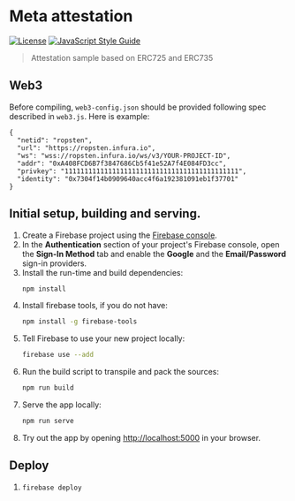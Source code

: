 # Meta attestation

[![License](https://img.shields.io/badge/license-Apache2.0-blue.svg)](https://raw.githubusercontent.com/hexoul/meta-attestation/master/LICENSE)
[![JavaScript Style Guide](https://img.shields.io/badge/code_style-standard-brightgreen.svg)](https://standardjs.com)

> Attestation sample based on ERC725 and ERC735

## Web3

Before compiling, `web3-config.json` should be provided following spec described in `web3.js`.
Here is example:
```
{
  "netid": "ropsten",
  "url": "https://ropsten.infura.io",
  "ws": "wss://ropsten.infura.io/ws/v3/YOUR-PROJECT-ID",
  "addr": "0xA408FCD6B7f3847686Cb5f41e52A7f4E084FD3cc",
  "privkey": "11111111111111111111111111111111111111111111",
  "identity": "0x7304f14b0909640acc4f6a192381091eb1f37701"
}
```

## Initial setup, building and serving.

1. Create a Firebase project using the [Firebase console](https://console.firebase.google.com).
1. In the **Authentication** section of your project's Firebase console, open the **Sign-In Method** tab and enable the **Google** and the **Email/Password** sign-in providers.
1. Install the run-time and build dependencies:
    ```bash
    npm install
    ```
1. Install firebase tools, if you do not have:
    ```bash
    npm install -g firebase-tools
    ```
1. Tell Firebase to use your new project locally:
    ```bash
    firebase use --add
    ```
1. Run the build script to transpile and pack the sources:
    ```bash
    npm run build
    ```
1. Serve the app locally:
    ```bash
    npm run serve
    ```
1. Try out the app by opening [http://localhost:5000](http://localhost:5000) in your browser.

## Deploy

1. `firebase deploy`
